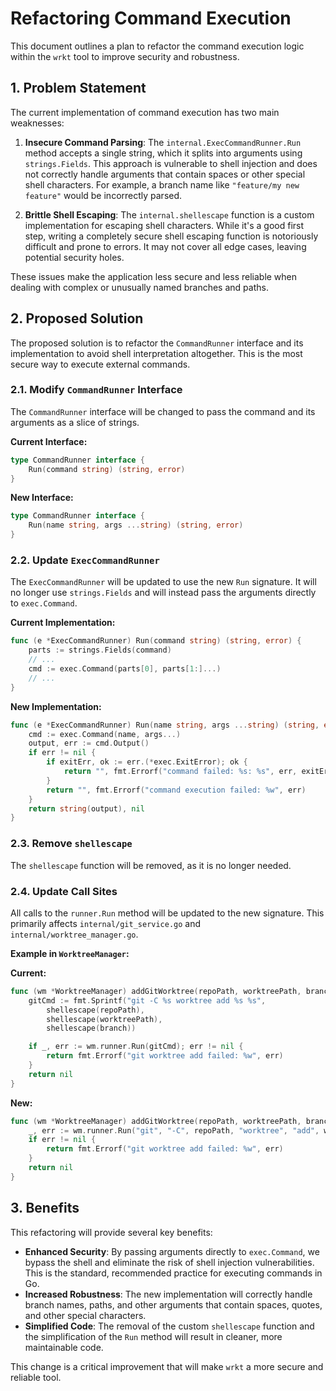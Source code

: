# Refactoring Command Execution

This document outlines a plan to refactor the command execution logic within the `wrkt` tool to improve security and robustness.

## 1. Problem Statement

The current implementation of command execution has two main weaknesses:

1.  **Insecure Command Parsing**: The `internal.ExecCommandRunner.Run` method accepts a single string, which it splits into arguments using `strings.Fields`. This approach is vulnerable to shell injection and does not correctly handle arguments that contain spaces or other special shell characters. For example, a branch name like `"feature/my new feature"` would be incorrectly parsed.

2.  **Brittle Shell Escaping**: The `internal.shellescape` function is a custom implementation for escaping shell characters. While it's a good first step, writing a completely secure shell escaping function is notoriously difficult and prone to errors. It may not cover all edge cases, leaving potential security holes.

These issues make the application less secure and less reliable when dealing with complex or unusually named branches and paths.

## 2. Proposed Solution

The proposed solution is to refactor the `CommandRunner` interface and its implementation to avoid shell interpretation altogether. This is the most secure way to execute external commands.

### 2.1. Modify `CommandRunner` Interface

The `CommandRunner` interface will be changed to pass the command and its arguments as a slice of strings.

**Current Interface:**
```go
type CommandRunner interface {
    Run(command string) (string, error)
}
```

**New Interface:**
```go
type CommandRunner interface {
    Run(name string, args ...string) (string, error)
}
```

### 2.2. Update `ExecCommandRunner`

The `ExecCommandRunner` will be updated to use the new `Run` signature. It will no longer use `strings.Fields` and will instead pass the arguments directly to `exec.Command`.

**Current Implementation:**
```go
func (e *ExecCommandRunner) Run(command string) (string, error) {
    parts := strings.Fields(command)
    // ...
    cmd := exec.Command(parts[0], parts[1:]...)
    // ...
}
```

**New Implementation:**
```go
func (e *ExecCommandRunner) Run(name string, args ...string) (string, error) {
    cmd := exec.Command(name, args...)
    output, err := cmd.Output()
    if err != nil {
        if exitErr, ok := err.(*exec.ExitError); ok {
            return "", fmt.Errorf("command failed: %s: %s", err, exitErr.Stderr)
        }
        return "", fmt.Errorf("command execution failed: %w", err)
    }
    return string(output), nil
}
```

### 2.3. Remove `shellescape`

The `shellescape` function will be removed, as it is no longer needed.

### 2.4. Update Call Sites

All calls to the `runner.Run` method will be updated to the new signature. This primarily affects `internal/git_service.go` and `internal/worktree_manager.go`.

**Example in `WorktreeManager`:**

**Current:**
```go
func (wm *WorktreeManager) addGitWorktree(repoPath, worktreePath, branch string) error {
    gitCmd := fmt.Sprintf("git -C %s worktree add %s %s",
        shellescape(repoPath),
        shellescape(worktreePath),
        shellescape(branch))

    if _, err := wm.runner.Run(gitCmd); err != nil {
        return fmt.Errorf("git worktree add failed: %w", err)
    }
    return nil
}
```

**New:**
```go
func (wm *WorktreeManager) addGitWorktree(repoPath, worktreePath, branch string) error {
    _, err := wm.runner.Run("git", "-C", repoPath, "worktree", "add", worktreePath, branch)
    if err != nil {
        return fmt.Errorf("git worktree add failed: %w", err)
    }
    return nil
}
```

## 3. Benefits

This refactoring will provide several key benefits:

-   **Enhanced Security**: By passing arguments directly to `exec.Command`, we bypass the shell and eliminate the risk of shell injection vulnerabilities. This is the standard, recommended practice for executing commands in Go.
-   **Increased Robustness**: The new implementation will correctly handle branch names, paths, and other arguments that contain spaces, quotes, and other special characters.
-   **Simplified Code**: The removal of the custom `shellescape` function and the simplification of the `Run` method will result in cleaner, more maintainable code.

This change is a critical improvement that will make `wrkt` a more secure and reliable tool.
